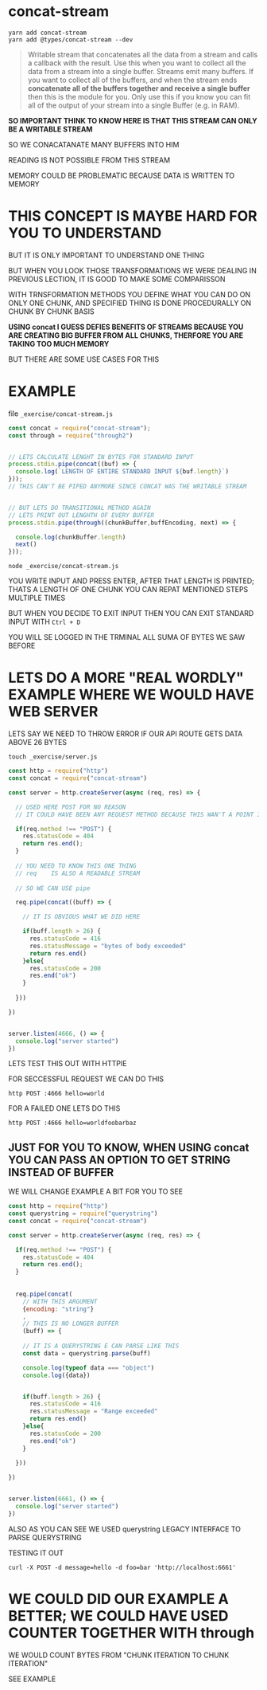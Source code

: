 # concat-stream

```
yarn add concat-stream
yarn add @types/concat-stream --dev
```

> Writable stream that concatenates all the data from a stream and calls a callback with the result. Use this when you want to collect all the data from a stream into a single buffer.
> Streams emit many buffers. If you want to collect all of the buffers, and when the stream ends **concatenate all of the buffers together and receive a single buffer** then this is the module for you.
> Only use this if you know you can fit all of the output of your stream into a single Buffer (e.g. in RAM).

**SO IMPORTANT THINK TO KNOW HERE IS THAT THIS STREAM CAN ONLY BE A WRITABLE STREAM**

SO WE CONACATANATE MANY BUFFERS INTO HIM

READING IS NOT POSSIBLE FROM THIS STREAM

MEMORY COULD BE PROBLEMATIC BECAUSE DATA IS WRITTEN TO MEMORY

# THIS CONCEPT IS MAYBE HARD FOR YOU TO UNDERSTAND


BUT IT IS ONLY IMPORTANT TO UNDERSTAND ONE THING

BUT WHEN YOU LOOK THOSE TRANSFORMATIONS WE WERE DEALING IN PREVIOUS LECTION, IT IS GOOD TO MAKE SOME COMPARISSON

WITH TRNSFORMATION METHODS YOU DEFINE WHAT YOU CAN DO ON ONLY ONE CHUNK, AND SPECIFIED THING IS DONE PROCEDURALLY ON CHUNK BY CHUNK BASIS

**USING concat I GUESS DEFIES BENEFITS OF STREAMS BECAUSE YOU ARE CREATING BIG BUFFER FROM ALL CHUNKS, THERFORE YOU ARE TAKING TOO MUCH MEMORY**

BUT THERE ARE SOME USE CASES FOR THIS

# EXAMPLE

file `_exercise/concat-stream.js`

```js
const concat = require("concat-stream");
const through = require("through2")


// LETS CALCULATE LENGHT IN BYTES FOR STANDARD INPUT
process.stdin.pipe(concat((buf) => {
  console.log(`LENGTH OF ENTIRE STANDARD INPUT ${buf.length}`)
}));
// THIS CAN'T BE PIPED ANYMORE SINCE CONCAT WAS THE WRITABLE STREAM


// BUT LETS DO TRANSITIONAL METHOD AGAIN
// LETS PRINT OUT LENGHTH OF EVERY BUFFER
process.stdin.pipe(through((chunkBuffer,buffEncoding, next) => {

  console.log(chunkBuffer.length)
  next()
}));
```

```
node _exercise/concat-stream.js
```

YOU WRITE INPUT AND PRESS ENTER,
AFTER THAT LENGTH IS PRINTED; THATS A LENGTH OF ONE CHUNK
YOU CAN REPAT MENTIONED STEPS MULTIPLE TIMES

BUT WHEN YOU DECIDE TO EXIT INPUT
THEN YOU CAN EXIT STANDARD INPUT WITH `Ctrl + D`

YOU WILL SE LOGGED IN THE TRMINAL ALL SUMA OF BYTES WE SAW BEFORE

# LETS DO A MORE "REAL WORDLY" EXAMPLE WHERE WE WOULD HAVE WEB SERVER

LETS SAY WE NEED TO THROW ERROR IF OUR API ROUTE GETS DATA ABOVE 26 BYTES

```
touch _exercise/server.js
```

```js
const http = require("http")
const concat = require("concat-stream")

const server = http.createServer(async (req, res) => {

  // USED HERE POST FOR NO REASON
  // IT COULD HAVE BEEN ANY REQUEST METHOD BECAUSE THIS WAN'T A POINT I'M MAKING

  if(req.method !== "POST") {
    res.statusCode = 404
    return res.end();
  }
  
  // YOU NEED TO KNOW THIS ONE THING
  // req    IS ALSO A READABLE STREAM
  
  // SO WE CAN USE pipe

  req.pipe(concat((buff) => {

    // IT IS OBVIOUS WHAT WE DID HERE

    if(buff.length > 26) {
      res.statusCode = 416
      res.statusMessage = "bytes of body exceeded"
      return res.end()
    }else{
      res.statusCode = 200
      res.end("ok")
    }
    
  }))

})


server.listen(4666, () => {
  console.log("server started")
})

```

LETS TEST THIS OUT WITH HTTPIE

FOR SECCESSFUL REQUEST WE CAN DO THIS

```
http POST :4666 hello=world
```

FOR A FAILED ONE LETS DO THIS

```
http POST :4666 hello=worldfoobarbaz
```

## JUST FOR YOU TO KNOW, WHEN USING concat YOU CAN PASS AN OPTION TO GET STRING INSTEAD OF BUFFER

WE WILL CHANGE EXAMPLE A BIT FOR YOU TO SEE

```js
const http = require("http")
const querystring = require("querystring")
const concat = require("concat-stream")

const server = http.createServer(async (req, res) => {

  if(req.method !== "POST") {
    res.statusCode = 404
    return res.end();
  }
  
  
  req.pipe(concat(
    // WITH THIS ARGUMENT
    {encoding: "string"}
    ,
    // THIS IS NO LONGER BUFFER
    (buff) => {
    
    // IT IS A QUERYSTRING E CAN PARSE LIKE THIS
    const data = querystring.parse(buff)

    console.log(typeof data === "object")
    console.log({data})


    if(buff.length > 26) {
      res.statusCode = 416
      res.statusMessage = "Range exceeded"
      return res.end()
    }else{
      res.statusCode = 200
      res.end("ok")
    }
    
  }))

})


server.listen(6661, () => {
  console.log("server started")
})
```

ALSO AS YOU CAN SEE WE USED querystring LEGACY INTERFACE TO PARSE QUERYSTRING

TESTING IT OUT

```
curl -X POST -d message=hello -d foo=bar 'http://localhost:6661'
```

# WE COULD DID OUR EXAMPLE A BETTER; WE COULD HAVE USED COUNTER TOGETHER WITH through

WE WOULD COUNT BYTES FROM "CHUNK ITERATION TO CHUNK ITERATION"

SEE EXAMPLE
